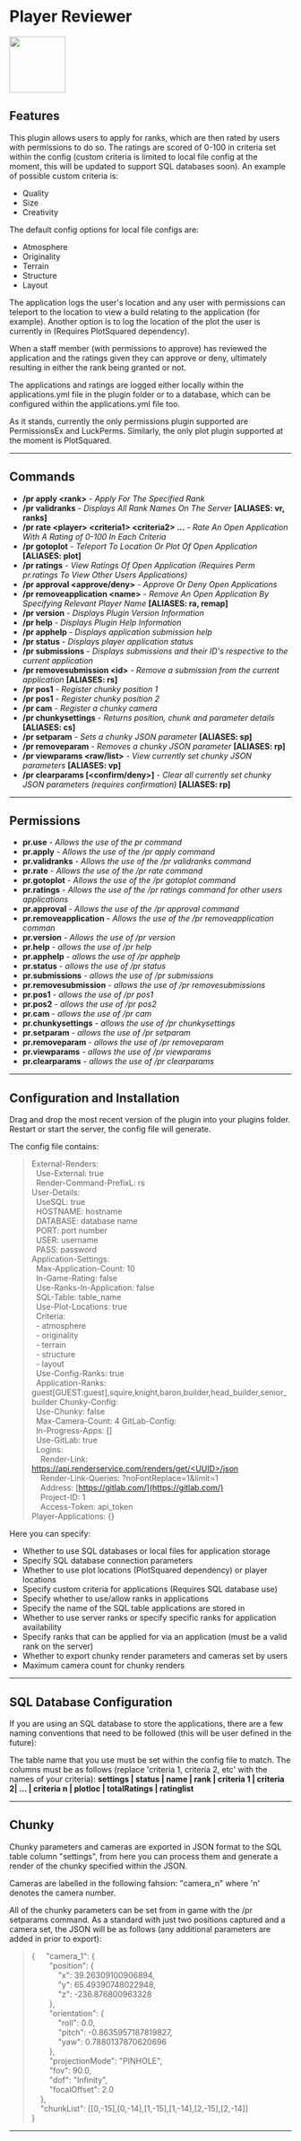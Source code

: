 # Player Reviewer
<img src="https://media.forgecdn.net/avatars/195/299/636878207268497978.png" width=100px height=100px>

## Features
This plugin allows users to apply for ranks, which are then rated by users with permissions to do so. The ratings are scored of 0-100 in criteria set within the config (custom criteria is limited to local file config at the moment, this will be updated to support SQL databases soon). An example of possible custom criteria is:

- Quality
- Size
- Creativity

The default config options for local file configs are:

- Atmosphere
- Originality
- Terrain
- Structure
- Layout

The application logs the user's location and any user with permissions can teleport to the location to view a build relating to the application (for example). Another option is to log the location of the plot the user is currently in (Requires PlotSquared dependency).

When a staff member (with permissions to approve) has reviewed the application and the ratings given they can approve or deny, ultimately resulting in either the rank being granted or not.

The applications and ratings are logged either locally within the applications.yml file in the plugin folder or to a database, which can be configured within the applications.yml file too.

As it stands, currently the only permissions plugin supported are PermissionsEx and LuckPerms. Similarly, the only plot plugin supported at the moment is PlotSquared.

---

## Commands

* **/pr apply \<rank\>** - *Apply For The Specified Rank*
* **/pr validranks** - *Displays All Rank Names On The Server* **\[ALIASES: vr, ranks\]**
* **/pr rate \<player\> \<criteria1\> \<criteria2\> …** - *Rate An Open Application With A Rating of 0-100 In Each Criteria*
* **/pr gotoplot** - *Teleport To Location Or Plot Of Open Application* **\[ALIASES: plot\]**
* **/pr ratings** - *View Ratings Of Open Application (Requires Perm pr.ratings To View Other Users Applications)*
* **/pr approval \<approve/deny\>** - *Approve Or Deny Open Applications*
* **/pr removeapplication \<name\>** - *Remove An Open Application By Specifying Relevant Player Name* **\[ALIASES: ra, remap\]**
* **/pr version** - *Displays Plugin Version Information*
* **/pr help** - *Displays Plugin Help Information*
* **/pr apphelp** - *Displays application submission help*
* **/pr status** - *Displays player application status*
* **/pr submissions** - *Displays submissions and their ID's respective to the current application*
* **/pr removesubmission \<id\>** - *Remove a submission from the current application* **\[ALIASES: rs\]**
* **/pr pos1** - *Register chunky position 1*
* **/pr pos1** - *Register chunky position 2*
* **/pr cam** - *Register a chunky camera*
* **/pr chunkysettings** - *Returns position, chunk and parameter details* **[ALIASES: cs]**
* **/pr setparam** - *Sets a chunky JSON parameter* **[ALIASES: sp]**
* **/pr removeparam** - *Removes a chunky JSON parameter* **[ALIASES: rp]**
* **/pr viewparams \<raw/list\>** - *View currently set chunky JSON parameters* **[ALIASES: vp]**
* **/pr clearparams \[\<confirm/deny\>\]** - *Clear all currently set chunky JSON parameters (requires confirmation)* **[ALIASES: rp]**


---

## Permissions

* **pr.use** - *Allows the use of the pr command*
* **pr.apply** - *Allows the use of the /pr apply command*
* **pr.validranks** - *Allows the use of the /pr validranks command*
* **pr.rate** - *Allows the use of the /pr rate command*
* **pr.gotoplot** - *Allows the use of the /pr gotoplot command*
* **pr.ratings** - *Allows the use of the /pr ratings command for other users applications*
* **pr.approval** - *Allows the use of the /pr approval command*
* **pr.removeapplication** - *Allows the use of the /pr removeapplication comman*
* **pr.version** - *Allows the use of /pr version*
* **pr.help** - *allows the use of /pr help*
* **pr.apphelp** - *allows the use of /pr apphelp*
* **pr.status** - *allows the use of /pr status*
* **pr.submissions** - *allows the use of /pr submissions*
* **pr.removesubmission** - *allows the use of /pr removesubmissions*
* **pr.pos1** - *allows the use of /pr pos1*
* **pr.pos2** - *allows the use of /pr pos2*
* **pr.cam** - *allows the use of /pr cam*
* **pr.chunkysettings** - *allows the use of /pr chunkysettings*
* **pr.setparam** - *allows the use of /pr setparam*
* **pr.removeparam** - *allows the use of /pr removeparam*
* **pr.viewparams** - *allows the use of /pr viewparams*
* **pr.clearparams** - *allows the use of /pr clearparams*


---

## Configuration and Installation

Drag and drop the most recent version of the plugin into your plugins folder. Restart or start the server, the config file will generate.

The config file contains:

> External-Renders:\
> &nbsp;&nbsp;Use-External: true\
> &nbsp;&nbsp;Render-Command-PrefixL: rs\
> User-Details:\
> &nbsp;&nbsp;UseSQL: true\
> &nbsp;&nbsp;HOSTNAME: hostname\
> &nbsp;&nbsp;DATABASE: database name\
> &nbsp;&nbsp;PORT: port number\
> &nbsp;&nbsp;USER: username\
> &nbsp;&nbsp;PASS: password\
> Application-Settings:\
> &nbsp;&nbsp;Max-Application-Count: 10\
> &nbsp;&nbsp;In-Game-Rating: false\
> &nbsp;&nbsp;Use-Ranks-In-Application: false\
> &nbsp;&nbsp;SQL-Table: table_name\
> &nbsp;&nbsp;Use-Plot-Locations: true\
> &nbsp;&nbsp;Criteria:\
> &nbsp;&nbsp;\- atmosphere\
> &nbsp;&nbsp;\- originality\
> &nbsp;&nbsp;\- terrain\
> &nbsp;&nbsp;\- structure\
> &nbsp;&nbsp;\- layout\
> &nbsp;&nbsp;Use-Config-Ranks: true\
> &nbsp;&nbsp;Application-Ranks: guest[GUEST:guest],squire,knight,baron,builder,head_builder,senior_builder
> Chunky-Config:\
> &nbsp;&nbsp;Use-Chunky: false\
> &nbsp;&nbsp;Max-Camera-Count: 4
> GitLab-Config:\
> &nbsp;&nbsp;In-Progress-Apps: [] \
> &nbsp;&nbsp;Use-GitLab: true\
> &nbsp;&nbsp;Logins:\
> &nbsp;&nbsp;&nbsp;&nbsp;Render-Link: [https://api.renderservice.com/renders/get/<UUID\>/json]([https://api.renderservice.com/renders/get/<UUID>/json]) \
> &nbsp;&nbsp;&nbsp;&nbsp;Render-Link-Queries: ?noFontReplace=1&limit=1\
> &nbsp;&nbsp;&nbsp;&nbsp;Address: [https://gitlab.com/](https://gitlab.com/) \
> &nbsp;&nbsp;&nbsp;&nbsp;Project-ID: 1\
> &nbsp;&nbsp;&nbsp;&nbsp;Access-Token: api_token\
> Player-Applications: \{\}

Here you can specify:
- Whether to use SQL databases or local files for application storage
- Specify SQL database connection parameters
- Whether to use plot locations (PlotSquared dependency) or player locations
- Specify custom criteria for applications (Requires SQL database use)
- Specify whether to use/allow ranks in applications
- Specify the name of the SQL table applications are stored in
- Whether to use server ranks or specify specific ranks for application availability
- Specify ranks that can be applied for via an application (must be a valid rank on the server)
- Whether to export chunky render parameters and cameras set by users
- Maximum camera count for chunky renders

---

## SQL Database Configuration

If you are using an SQL database to store the applications, there are a few naming conventions that need to be followed (this will be user defined in the future):

The table name that you use must be set within the config file to match.
The columns must be as follows (replace 'criteria 1, criteria 2, etc' with the names of your criteria):
**settings | status | name | rank | criteria 1 | criteria 2| … | criteria n | plotloc | totalRatings | ratinglist**

---

## Chunky

Chunky parameters and cameras are exported in JSON format to the SQL table column "settings", from here you can process them and generate a render of the chunky specified within the JSON.

Cameras are labelled in the following fahsion: "camera_n" where 'n' denotes the camera number.

All of the chunky parameters can be set from in game with the /pr setparams command. As a standard with just two positions captured and a camera set, the JSON will be as follows (any additional parameters are added in prior to export):

> \{
> &nbsp;&nbsp;&nbsp;&nbsp;"camera_1": \{\
> &nbsp;&nbsp;&nbsp;&nbsp;&nbsp;&nbsp;&nbsp;&nbsp;"position": \{\
> &nbsp;&nbsp;&nbsp;&nbsp;&nbsp;&nbsp;&nbsp;&nbsp;&nbsp;&nbsp;&nbsp;&nbsp;"x": 39.26309100906894,\
> &nbsp;&nbsp;&nbsp;&nbsp;&nbsp;&nbsp;&nbsp;&nbsp;&nbsp;&nbsp;&nbsp;&nbsp;"y": 65.49390748022948,\
> &nbsp;&nbsp;&nbsp;&nbsp;&nbsp;&nbsp;&nbsp;&nbsp;&nbsp;&nbsp;&nbsp;&nbsp;"z": -236.876800963328\
> &nbsp;&nbsp;&nbsp;&nbsp;&nbsp;&nbsp;&nbsp;&nbsp;\},\
> &nbsp;&nbsp;&nbsp;&nbsp;&nbsp;&nbsp;&nbsp;&nbsp;"orientation": \{\
> &nbsp;&nbsp;&nbsp;&nbsp;&nbsp;&nbsp;&nbsp;&nbsp;&nbsp;&nbsp;&nbsp;&nbsp;"roll": 0.0,\
> &nbsp;&nbsp;&nbsp;&nbsp;&nbsp;&nbsp;&nbsp;&nbsp;&nbsp;&nbsp;&nbsp;&nbsp;"pitch": -0.8635957187819827,\
> &nbsp;&nbsp;&nbsp;&nbsp;&nbsp;&nbsp;&nbsp;&nbsp;&nbsp;&nbsp;&nbsp;&nbsp;"yaw": 0.7880137870620696\
> &nbsp;&nbsp;&nbsp;&nbsp;&nbsp;&nbsp;&nbsp;&nbsp;\},\
> &nbsp;&nbsp;&nbsp;&nbsp;&nbsp;&nbsp;&nbsp;&nbsp;"projectionMode": "PINHOLE",\
> &nbsp;&nbsp;&nbsp;&nbsp;&nbsp;&nbsp;&nbsp;&nbsp;"fov": 90.0,\
> &nbsp;&nbsp;&nbsp;&nbsp;&nbsp;&nbsp;&nbsp;&nbsp;"dof": "Infinity",\
> &nbsp;&nbsp;&nbsp;&nbsp;&nbsp;&nbsp;&nbsp;&nbsp;"focalOffset": 2.0\
> &nbsp;&nbsp;&nbsp;&nbsp;\},\
> &nbsp;&nbsp;&nbsp;&nbsp;"chunkList": [[0,-15],[0,-14],[1,-15],[1,-14],[2,-15],[2,-14]]\
> \}
---